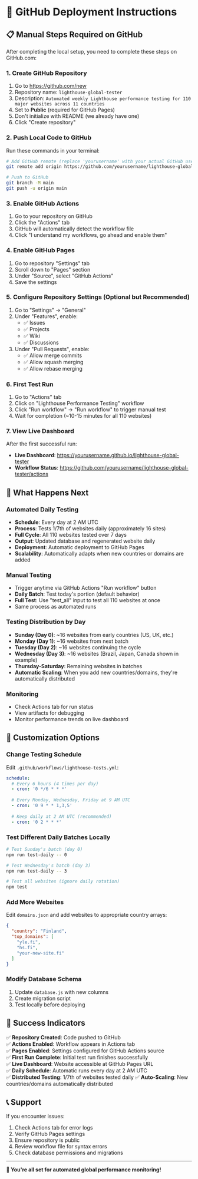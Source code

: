 # 🚀 GitHub Deployment Instructions

## 📋 Manual Steps Required on GitHub

After completing the local setup, you need to complete these steps on GitHub.com:

### 1. Create GitHub Repository
1. Go to https://github.com/new
2. Repository name: `lighthouse-global-tester`
3. Description: `Automated weekly Lighthouse performance testing for 110 major websites across 11 countries`
4. Set to **Public** (required for GitHub Pages)
5. Don't initialize with README (we already have one)
6. Click "Create repository"

### 2. Push Local Code to GitHub
Run these commands in your terminal:

```bash
# Add GitHub remote (replace 'yourusername' with your actual GitHub username)
git remote add origin https://github.com/yourusername/lighthouse-global-tester.git

# Push to GitHub
git branch -M main
git push -u origin main
```

### 3. Enable GitHub Actions
1. Go to your repository on GitHub
2. Click the "Actions" tab
3. GitHub will automatically detect the workflow file
4. Click "I understand my workflows, go ahead and enable them"

### 4. Enable GitHub Pages
1. Go to repository "Settings" tab
2. Scroll down to "Pages" section
3. Under "Source", select "GitHub Actions"
4. Save the settings

### 5. Configure Repository Settings (Optional but Recommended)
1. Go to "Settings" → "General"
2. Under "Features", enable:
   - ✅ Issues
   - ✅ Projects
   - ✅ Wiki
   - ✅ Discussions
3. Under "Pull Requests", enable:
   - ✅ Allow merge commits
   - ✅ Allow squash merging
   - ✅ Allow rebase merging

### 6. First Test Run
1. Go to "Actions" tab
2. Click on "Lighthouse Performance Testing" workflow
3. Click "Run workflow" → "Run workflow" to trigger manual test
4. Wait for completion (~10-15 minutes for all 110 websites)

### 7. View Live Dashboard
After the first successful run:
- **Live Dashboard**: https://yourusername.github.io/lighthouse-global-tester
- **Workflow Status**: https://github.com/yourusername/lighthouse-global-tester/actions

## 🎯 What Happens Next

### Automated Daily Testing
- **Schedule**: Every day at 2 AM UTC
- **Process**: Tests 1/7th of websites daily (approximately 16 sites)
- **Full Cycle**: All 110 websites tested over 7 days
- **Output**: Updated database and regenerated website daily
- **Deployment**: Automatic deployment to GitHub Pages
- **Scalability**: Automatically adapts when new countries or domains are added

### Manual Testing
- Trigger anytime via GitHub Actions "Run workflow" button
- **Daily Batch**: Test today's portion (default behavior)
- **Full Test**: Use "test_all" input to test all 110 websites at once
- Same process as automated runs

### Testing Distribution by Day
- **Sunday (Day 0)**: ~16 websites from early countries (US, UK, etc.)
- **Monday (Day 1)**: ~16 websites from next batch
- **Tuesday (Day 2)**: ~16 websites continuing the cycle
- **Wednesday (Day 3)**: ~16 websites (Brazil, Japan, Canada shown in example)
- **Thursday-Saturday**: Remaining websites in batches
- **Automatic Scaling**: When you add new countries/domains, they're automatically distributed

### Monitoring
- Check Actions tab for run status
- View artifacts for debugging
- Monitor performance trends on live dashboard

## 🔧 Customization Options

### Change Testing Schedule
Edit `.github/workflows/lighthouse-tests.yml`:
```yaml
schedule:
  # Every 6 hours (4 times per day)
  - cron: '0 */6 * * *'
  
  # Every Monday, Wednesday, Friday at 9 AM UTC  
  - cron: '0 9 * * 1,3,5'
  
  # Keep daily at 2 AM UTC (recommended)
  - cron: '0 2 * * *'
```

### Test Different Daily Batches Locally
```bash
# Test Sunday's batch (day 0)
npm run test-daily -- 0

# Test Wednesday's batch (day 3)  
npm run test-daily -- 3

# Test all websites (ignore daily rotation)
npm test
```

### Add More Websites
Edit `domains.json` and add websites to appropriate country arrays:
```json
{
  "country": "Finland",
  "top_domains": [
    "yle.fi",
    "hs.fi",
    "your-new-site.fi"
  ]
}
```

### Modify Database Schema
1. Update `database.js` with new columns
2. Create migration script
3. Test locally before deploying

## 🎉 Success Indicators

✅ **Repository Created**: Code pushed to GitHub  
✅ **Actions Enabled**: Workflow appears in Actions tab  
✅ **Pages Enabled**: Settings configured for GitHub Actions source  
✅ **First Run Complete**: Initial test run finishes successfully  
✅ **Live Dashboard**: Website accessible at GitHub Pages URL  
✅ **Daily Schedule**: Automatic runs every day at 2 AM UTC  
✅ **Distributed Testing**: 1/7th of websites tested daily
✅ **Auto-Scaling**: New countries/domains automatically distributed  

## 📞 Support

If you encounter issues:
1. Check Actions tab for error logs
2. Verify GitHub Pages settings
3. Ensure repository is public
4. Review workflow file for syntax errors
5. Check database permissions and migrations

---

**🌟 You're all set for automated global performance monitoring!**